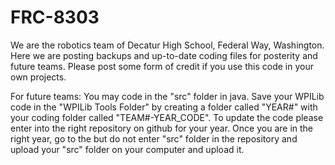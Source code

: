 # FRC-8303
  We are the robotics team of Decatur High School, Federal Way, Washington. Here we are posting backups and up-to-date coding files for posterity and future teams. Please post some form of credit if you use this code in your own projects.

  For future teams: You may code in the "src" folder in java. Save your WPILib code in the "WPILib Tools Folder" by creating a folder called "YEAR#" with your coding folder called "TEAM#-YEAR_CODE". To update the code please enter into the right repository on github for your year. Once you are in the right year, go to the but do not enter "src" folder in the repository and upload your "src" folder on your computer and upload it.